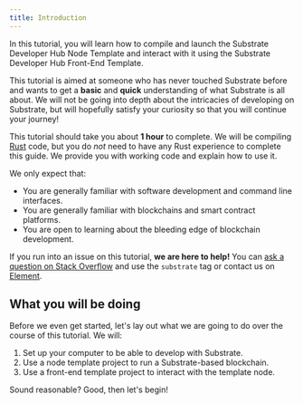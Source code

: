 ```yaml
---
title: Introduction
---
```


In this tutorial, you will learn how to compile and launch the Substrate Developer Hub Node Template
and interact with it using the Substrate Developer Hub Front-End Template.

This tutorial is aimed at someone who has never touched Substrate before and wants to get a
**basic** and **quick** understanding of what Substrate is all about. We will not be going into
depth about the intricacies of developing on Substrate, but will hopefully satisfy your curiosity so
that you will continue your journey!

This tutorial should take you about **1 hour** to complete. We will be compiling
[Rust](https://www.rust-lang.org/) code, but you do _not_ need to have any Rust experience to complete
this guide. We provide you with working code and explain how to use it.

We only expect that:

- You are generally familiar with software development and command line interfaces.
- You are generally familiar with blockchains and smart contract platforms.
- You are open to learning about the bleeding edge of blockchain development.

If you run into an issue on this tutorial, **we are here to help!** You can
[ask a question on Stack Overflow](https://stackoverflow.com/questions/tagged/substrate) and use the
`substrate` tag or contact us on
[Element](https://app.element.io/#/room/!HzySYSaIhtyWrwiwEV:matrix.org).

## What you will be doing

Before we even get started, let's lay out what we are going to do over the course of this tutorial.
We will:

1. Set up your computer to be able to develop with Substrate.
2. Use a node template project to run a Substrate-based blockchain.
3. Use a front-end template project to interact with the template node.

Sound reasonable? Good, then let's begin!
